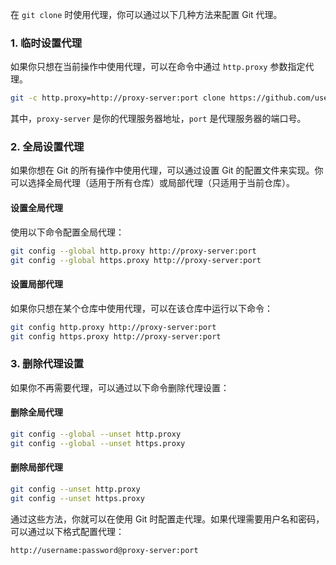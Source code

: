 在 `git clone` 时使用代理，你可以通过以下几种方法来配置 Git 代理。

### 1. 临时设置代理
如果你只想在当前操作中使用代理，可以在命令中通过 `http.proxy` 参数指定代理。

```bash
git -c http.proxy=http://proxy-server:port clone https://github.com/username/repository.git
```

其中，`proxy-server` 是你的代理服务器地址，`port` 是代理服务器的端口号。

### 2. 全局设置代理
如果你想在 Git 的所有操作中使用代理，可以通过设置 Git 的配置文件来实现。你可以选择全局代理（适用于所有仓库）或局部代理（只适用于当前仓库）。

#### 设置全局代理
使用以下命令配置全局代理：

```bash
git config --global http.proxy http://proxy-server:port
git config --global https.proxy http://proxy-server:port
```

#### 设置局部代理
如果你只想在某个仓库中使用代理，可以在该仓库中运行以下命令：

```bash
git config http.proxy http://proxy-server:port
git config https.proxy http://proxy-server:port
```

### 3. 删除代理设置
如果你不再需要代理，可以通过以下命令删除代理设置：

#### 删除全局代理
```bash
git config --global --unset http.proxy
git config --global --unset https.proxy
```

#### 删除局部代理
```bash
git config --unset http.proxy
git config --unset https.proxy
```

通过这些方法，你就可以在使用 Git 时配置走代理。如果代理需要用户名和密码，可以通过以下格式配置代理：

```bash
http://username:password@proxy-server:port
```